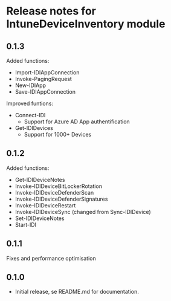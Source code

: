 # Release notes for IntuneDeviceInventory module
## 0.1.3
Added functions:
- Import-IDIAppConnection
- Invoke-PagingRequest
- New-IDIApp
- Save-IDIAppConnection

Improved funtions:
- Connect-IDI 
    - Support for Azure AD App authentification
- Get-IDIDevices
    - Support for 1000+ Devices

## 0.1.2
Added functions:
- Get-IDIDeviceNotes
- Invoke-IDIDeviceBitLockerRotation
- Invoke-IDIDeviceDefenderScan
- Invoke-IDIDeviceDefenderSignatures
- Invoke-IDIDeviceRestart
- Invoke-IDIDeviceSync (changed from Sync-IDIDevice)
- Set-IDIDeviceNotes
- Start-IDI

## 0.1.1
Fixes and performance optimisation

## 0.1.0
- Initial release, se README.md for documentation.